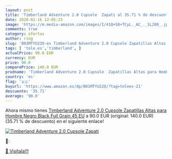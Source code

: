 ```yaml
---
layout: post
title: 'Timberland Adventure 2.0 Cupsole  Zapati al 35.71 % de descuento'
date: 2020-02-16 12:05:23
image: 'https://m.media-amazon.com/images/I/41Q+S8+TCyL._AC_._SL200_.jpg'
comments: true
category: ofertas
author: ring
slug: 'B01MTYU22O-es Timberland Adventure 2.0 Cupsole Zapatillas Altas para...'
tags: [ 'tole.es','timberland', ]
actualPrice: 90.0 EUR
currency: EUR
price: 90.0
comparePrice: 140.0 EUR
prodname: 'Timberland Adventure 2.0 Cupsole  Zapatillas Altas para Hombre  Negro  Black Full Grain   45 EU'
country: 'es'
flag: '🇪🇸'
buyurl: 'https://www.amazon.es/dp/B01MTYU22O/?tag=tolees-21'
descuento: '35.71'
average: '90.0'
---
```


Ahora mismo tienes [Timberland Adventure 2.0 Cupsole  Zapatillas Altas para Hombre  Negro  Black Full Grain   45 EU](https://www.amazon.es/dp/B01MTYU22O/?tag=tolees-21) a 90.0 EUR (original: 140.0 EUR) (35.71 %  de descuento) en el siguiente enlace!

[![Timberland Adventure 2.0 Cupsole  Zapati](https://m.media-amazon.com/images/I/41Q+S8+TCyL._AC_._SL200_.jpg)](https://www.amazon.es/dp/B01MTYU22O/?tag=tolees-21)

🔎:


[🛒 Visítala!!!](https://www.amazon.es/dp/B01MTYU22O/?tag=tolees-21)
